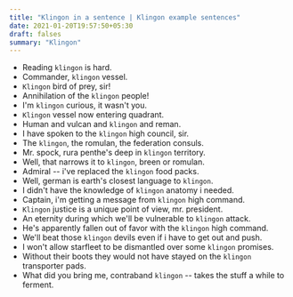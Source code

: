 ```yaml
---
title: "Klingon in a sentence | Klingon example sentences"
date: 2021-01-20T19:57:50+05:30
draft: falses
summary: "Klingon"
---
```

- Reading `klingon` is hard.
- Commander, `klingon` vessel.
- `Klingon` bird of prey, sir!
- Annihilation of the `klingon` people!
- I'm `klingon` curious, it wasn't you.
- `Klingon` vessel now entering quadrant.
- Human and vulcan and `klingon` and reman.
- I have spoken to the `klingon` high council, sir.
- The `klingon`, the romulan, the federation consuls.
- Mr. spock, rura penthe's deep in `klingon` territory.
- Well, that narrows it to `klingon`, breen or romulan.
- Admiral -- i've replaced the `klingon` food packs.
- Well, german is earth's closest language to `klingon`.
- I didn't have the knowledge of `klingon` anatomy i needed.
- Captain, i'm getting a message from `klingon` high command.
- `Klingon` justice is a unique point of view, mr. president.
- An eternity during which we'll be vulnerable to `klingon` attack.
- He's apparently fallen out of favor with the `klingon` high command.
- We'll beat those `klingon` devils even if i have to get out and push.
- I won't allow starfleet to be dismantled over some `klingon` promises.
- Without their boots they would not have stayed on the `klingon` transporter pads.
- What did you bring me, contraband `klingon` -- takes the stuff a while to ferment.
                 
